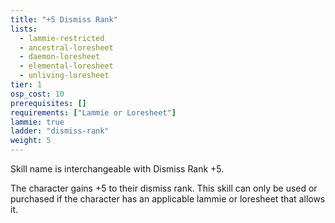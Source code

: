 ```yaml
---
title: "+5 Dismiss Rank"
lists:
  - lammie-restricted
  - ancestral-loresheet
  - daemon-loresheet
  - elemental-loresheet
  - unliving-loresheet
tier: 1
osp_cost: 10
prerequisites: []
requirements: ["Lammie or Loresheet"]
lammie: true
ladder: "dismiss-rank"
weight: 5
---
```


Skill name is interchangeable with Dismiss Rank +5.

The character gains +5 to their dismiss rank. This skill can only be used or purchased if the character has an applicable lammie or loresheet that allows it.
